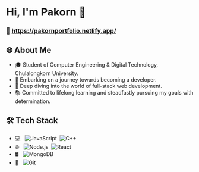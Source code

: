 # Hi, I'm Pakorn 👋

### 📌 https://pakornportfolio.netlify.app/

## 🌐 About Me 

- 🎓 Student of Computer Engineering & Digital Technology,
Chulalongkorn University.
- 🔭 Embarking on a journey towards becoming a developer.
- 🌱 Deep diving into the world of full-stack web development.
- 📚 Committed to lifelong learning and steadfastly pursuing my goals with determination.

## 🛠 Tech Stack
- 💻 &nbsp; ![JavaScript](https://img.shields.io/badge/-JavaScript-05122A?style=flat&logo=javascript)&nbsp;
![C++](https://img.shields.io/badge/-C++-05122A?style=flat&logo=cplusplus)&nbsp;
- 🌐 &nbsp; ![Node.js](https://img.shields.io/badge/-Node.js-05122A?style=flat&logo=node.js)&nbsp;
![React](https://img.shields.io/badge/-React-05122A?style=flat&logo=react)
- 🛢 &nbsp; ![MongoDB](https://img.shields.io/badge/-MongoDB-05122A?style=flat&logo=mongodb)
- 🔧 &nbsp; ![Git](https://img.shields.io/badge/-Git-05122A?style=flat&logo=git)

